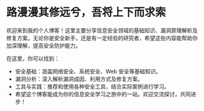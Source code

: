 # 路漫漫其修远兮，吾将上下而求索

欢迎来到我的个人博客！这里主要分享信息安全领域的基础知识、漏洞原理解析及修复方案。无论你是安全新手，还是有一定经验的研究者，希望这些内容能帮助你加深理解，提高安全防护能力。

在这里，你可以找到：

- 安全基础：涵盖网络安全、系统安全、Web 安全等基础知识。
- 漏洞分析：深入解析漏洞成因、利用方式及修复方案。
- 工具与实践：推荐和使用各种安全工具，结合实际案例进行学习。
- 希望这个博客能成为你的信息安全学习之旅中的一站。欢迎交流探讨，共同进步！